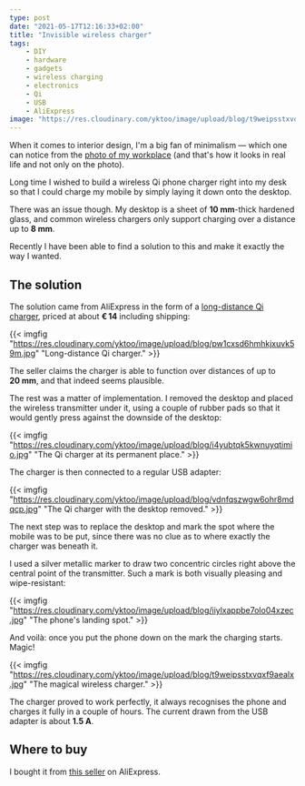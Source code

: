 ```yaml
---
type: post
date: "2021-05-17T12:16:33+02:00"
title: "Invisible wireless charger"
tags:
    - DIY
    - hardware
    - gadgets
    - wireless charging
    - electronics
    - Qi
    - USB
    - AliExpress
image: "https://res.cloudinary.com/yktoo/image/upload/blog/t9weipsstxvqxf9aealx.jpg"
---
```


When it comes to interior design, I'm a big fan of minimalism — which one can notice from the [photo of my workplace](0765#lockdown-and-working-from-home) (and that's how it looks in real life and not only on the photo).

Long time I wished to build a wireless Qi phone charger right into my desk so that I could charge my mobile by simply laying it down onto the desktop.

There was an issue though. My desktop is a sheet of **10 mm**-thick hardened glass, and common wireless chargers only support charging over a distance up to **8 mm**.

Recently I have been able to find a solution to this and make it exactly the way I wanted.

<!--more-->

## The solution

The solution came from AliExpress in the form of a [long-distance Qi charger](https://www.aliexpress.com/item/1005001530537959.html), priced at about **€ 14** including shipping:

{{< imgfig "https://res.cloudinary.com/yktoo/image/upload/blog/pw1cxsd6hmhkjxuvk59m.jpg" "Long-distance Qi charger." >}}

The seller claims the charger is able to function over distances of up to **20 mm**, and that indeed seems plausible.

The rest was a matter of implementation. I removed the desktop and placed the wireless transmitter under it, using a couple of rubber pads so that it would gently press against the downside of the desktop:

{{< imgfig "https://res.cloudinary.com/yktoo/image/upload/blog/i4yubtqk5kwnuyqtimio.jpg" "The Qi charger at its permanent place." >}}

The charger is then connected to a regular USB adapter:

{{< imgfig "https://res.cloudinary.com/yktoo/image/upload/blog/vdnfqszwgw6ohr8mdqcp.jpg" "The Qi charger with the desktop removed." >}}

The next step was to replace the desktop and mark the spot where the mobile was to be put, since there was no clue as to where exactly the charger was beneath it.

I used a silver metallic marker to draw two concentric circles right above the central point of the transmitter. Such a mark is both visually pleasing and wipe-resistant:

{{< imgfig "https://res.cloudinary.com/yktoo/image/upload/blog/iiylxappbe7olo04xzec.jpg" "The phone's landing spot." >}}

And voilà: once you put the phone down on the mark the charging starts. Magic!

{{< imgfig "https://res.cloudinary.com/yktoo/image/upload/blog/t9weipsstxvqxf9aealx.jpg" "The magical wireless charger." >}}

The charger proved to work perfectly, it always recognises the phone and charges it fully in a couple of hours. The current drawn from the USB adapter is about **1.5 А**.

## Where to buy

I bought it from [this seller](https://www.aliexpress.com/item/1005001530537959.html) on AliExpress.
